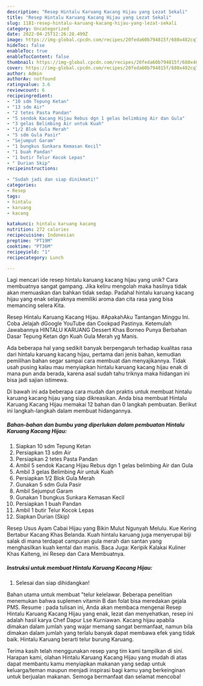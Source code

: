 ```yaml
---
description: "Resep Hintalu Karuang Kacang Hijau yang Lezat Sekali"
title: "Resep Hintalu Karuang Kacang Hijau yang Lezat Sekali"
slug: 1181-resep-hintalu-karuang-kacang-hijau-yang-lezat-sekali
category: Uncategorized
date: 2022-04-25T12:26:28.499Z
image: https://img-global.cpcdn.com/recipes/20feda60b794815f/680x482cq70/hintalu-karuang-kacang-hijau-foto-resep-utama.jpg
hideToc: false
enableToc: true
enableTocContent: false
thumbnail: https://img-global.cpcdn.com/recipes/20feda60b794815f/680x482cq70/hintalu-karuang-kacang-hijau-foto-resep-utama.jpg
cover: https://img-global.cpcdn.com/recipes/20feda60b794815f/680x482cq70/hintalu-karuang-kacang-hijau-foto-resep-utama.jpg
author: Admin
authorAv: notfound
ratingvalue: 3.6
reviewcount: 6
recipeingredient:
- "10 sdm Tepung Ketan"
- "13 sdm Air"
- "2 tetes Pasta Pandan"
- "5 sendok Kacang Hijau Rebus dgn 1 gelas belimbing Air dan Gula"
- "3 gelas Belimbing Air untuk Kuah"
- "1/2 Blok Gula Merah"
- "5 sdm Gula Pasir"
- "Sejumput Garam"
- "1 bungkus Sunkara Kemasan Kecil"
- "1 buah Pandan"
- "1 butir Telur Kocok Lepas"
- " Durian Skip"
recipeinstructions:

- "Sudah jadi dan siap dinikmati!"
categories:
- Resep
tags:
- hintalu
- karuang
- kacang

katakunci: hintalu karuang kacang 
nutrition: 272 calories
recipecuisine: Indonesian
preptime: "PT19M"
cooktime: "PT36M"
recipeyield: "1"
recipecategory: Lunch

---
```





Lagi mencari ide resep hintalu karuang kacang hijau yang unik? Cara membuatnya sangat gampang. Jika keliru mengolah maka hasilnya tidak akan memuaskan dan bahkan tidak sedap. Padahal hintalu karuang kacang hijau yang enak selayaknya memiliki aroma dan cita rasa yang bisa memancing selera Kita.





Resep Hintalu Karuang Kacang Hijau. #ApakahAku Tantangan Minggu Ini. Coba Jelajah dGoogle YouTube dan Cookpad Pastinya. Ketemulah Jawabannya HINTALU KARUANG Dessert Khas Borneo Punya Berbahan Dasar Tepung Ketan dgn Kuah Gula Merah yg Manis.

Ada beberapa hal yang sedikit banyak berpengaruh terhadap kualitas rasa dari hintalu karuang kacang hijau, pertama dari jenis bahan, kemudian pemilihan bahan segar sampai cara membuat dan menyajikannya. Tidak usah pusing kalau mau menyiapkan hintalu karuang kacang hijau enak di mana pun anda berada, karena asal sudah tahu triknya maka hidangan ini bisa jadi sajian istimewa.






Di bawah ini ada beberapa cara mudah dan praktis untuk membuat hintalu karuang kacang hijau yang siap dikreasikan. Anda bisa membuat Hintalu Karuang Kacang Hijau memakai 12 bahan dan 0 langkah pembuatan. Berikut ini langkah-langkah dalam membuat hidangannya.

<!--inarticleads1-->

##### Bahan-bahan dan bumbu yang diperlukan dalam pembuatan Hintalu Karuang Kacang Hijau:

1. Siapkan 10 sdm Tepung Ketan
1. Persiapkan 13 sdm Air
1. Persiapkan 2 tetes Pasta Pandan
1. Ambil 5 sendok Kacang Hijau Rebus dgn 1 gelas belimbing Air dan Gula
1. Ambil 3 gelas Belimbing Air untuk Kuah
1. Persiapkan 1/2 Blok Gula Merah
1. Gunakan 5 sdm Gula Pasir
1. Ambil Sejumput Garam
1. Gunakan 1 bungkus Sunkara Kemasan Kecil
1. Persiapkan 1 buah Pandan
1. Ambil 1 butir Telur Kocok Lepas
1. Siapkan  Durian (Skip)


Resep Usus Ayam Cabai Hijau yang Bikin Mulut Ngunyah Melulu. Kue Kering Bertabur Kacang Khas Belanda. Kuah hintalu karuang juga menyerupai biji salak di mana terdapat campuran gula merah dan santan yang menghasilkan kuah kental dan manis. Baca Juga: Keripik Kalakai Kuliner Khas Kalteng, ini Resep dan Cara Membuatnya. 

<!--inarticleads2-->

##### Instruksi untuk membuat Hintalu Karuang Kacang Hijau:


1. Selesai dan siap dihidangkan!

Bahan utama untuk membuat &#34;telur kelelawar. Beberapa penelitian menemukan bahwa suplemen vitamin B dan folat bisa meredakan gejala PMS. Resume : pada tulisan ini, Anda akan membaca mengenai Resep Hintalu Karuang Kacang Hijau yang enak, lezat dan menyehatkan, resep ini adalah hasil karya Chef Dapur Lse Kurniawan. Kacang hijau apabila dimakan dalam jumlah yang wajar memang sangat bermanfaat, namun bila dimakan dalam jumlah yang terlalu banyak dapat membawa efek yang tidak baik. Hintalu Karuang berarti telur burung Karuang. 

Terima kasih telah menggunakan resep yang tim kami tampilkan di sini. Harapan kami, olahan Hintalu Karuang Kacang Hijau yang mudah di atas dapat membantu kamu menyiapkan makanan yang sedap untuk keluarga/teman maupun menjadi inspirasi bagi kamu yang berkeinginan untuk berjualan makanan. Semoga bermanfaat dan selamat mencoba!
